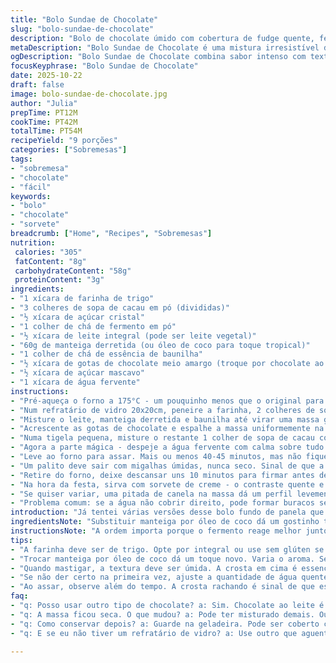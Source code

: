 ```yaml
---
title: "Bolo Sundae de Chocolate"
slug: "bolo-sundae-de-chocolate"
description: "Bolo de chocolate úmido com cobertura de fudge quente, feito numa travessa de vidro, combina massa densa com camada de pudim de chocolate no fundo. Massa leva cacau, açúcar, farinha, fermento, leite, manteiga, baunilha e gotas de chocolate. Açúcar mascavo e cacau ficam por cima, banhados com água quente antes de ir ao forno quente até formar casquinha seca e interior borbulhante. Servido quente com sorvete e chantilly melhor ainda. Texto traz substituições, dicas para textura e sinais visuais de ponto no forno."
metaDescription: "Bolo Sundae de Chocolate é uma mistura irresistível de bolo e pudim, perfeito para servir quente com sorvete. Sensações únicas a cada garfada."
ogDescription: "Bolo Sundae de Chocolate combina sabor intenso com textura cremosa. Uma receita que transforma qualquer refeição em um momento especial."
focusKeyphrase: "Bolo Sundae de Chocolate"
date: 2025-10-22
draft: false
image: bolo-sundae-de-chocolate.jpg
author: "Julia"
prepTime: PT12M
cookTime: PT42M
totalTime: PT54M
recipeYield: "9 porções"
categories: ["Sobremesas"]
tags:
- "sobremesa"
- "chocolate"
- "fácil"
keywords:
- "bolo"
- "chocolate"
- "sorvete"
breadcrumb: ["Home", "Recipes", "Sobremesas"]
nutrition: 
 calories: "305"
 fatContent: "8g"
 carbohydrateContent: "58g"
 proteinContent: "3g"
ingredients:
- "1 xícara de farinha de trigo"
- "3 colheres de sopa de cacau em pó (divididas)"
- "½ xícara de açúcar cristal"
- "1 colher de chá de fermento em pó"
- "½ xícara de leite integral (pode ser leite vegetal)"
- "60g de manteiga derretida (ou óleo de coco para toque tropical)"
- "1 colher de chá de essência de baunilha"
- "½ xícara de gotas de chocolate meio amargo (troque por chocolate ao leite se quiser mais doce)"
- "½ xícara de açúcar mascavo"
- "1 xícara de água fervente"
instructions:
- "Pré-aqueça o forno a 175°C - um pouquinho menos que o original para evitar bordas queimadas rápido."
- "Num refratário de vidro 20x20cm, peneire a farinha, 2 colheres de sopa de cacau, açúcar cristal e fermento junto - para evitar bolinhas."
- "Misture o leite, manteiga derretida e baunilha até virar uma massa grossa. Não bata demais, a textura é mais rústica."
- "Acrescente as gotas de chocolate e espalhe a massa uniformemente na forma - ajuda usar uma espátula molhada ou colher para nivelar sem afundar a massa."
- "Numa tigela pequena, misture o restante 1 colher de sopa de cacau com o açúcar mascavo; polvilhe essa mistura por cima da massa."
- "Agora a parte mágica - despeje a água fervente com calma sobre tudo. Parece loucura, mas é essencial para criar o efeito de pudim no fundo e fissuras crocantes na superfície."
- "Leve ao forno para assar. Mais ou menos 40-45 minutos, mas não fique preso ao relógio; observe a superfície - ela deve estar opaca, seca ao toque e começar a rachar, com bolhas no centro."
- "Um palito deve sair com migalhas úmidas, nunca seco. Sinal de que a camada interna está cremosa, quase uma calda, e não é um bolo propriamente dito."
- "Retire do forno, deixe descansar uns 10 minutos para firmar antes de servir. Explosão de aromas de cacau, açúcar caramelizado e manteiga quente."
- "Na hora da festa, sirva com sorvete de creme - o contraste quente e frio é essencial - complete com chantilly e uma cereja para um toque tradicional americano."
- "Se quiser variar, uma pitada de canela na massa dá um perfil levemente especiado, totalmente fora do comum mas queridinho."
- "Problema comum: se a água não cobrir direito, pode formar buracos secos; cubra melhor ou ajuste a quantidade. Caso fique muito líquido, seu forno pode estar baixo demais ou o refratário muito grande."
introduction: "Já tentei várias versões desse bolo fundo de panela que junta bolo e pudim num só prato. Aquela mistura de massa densa coberta por uma camada líquida e borbulhante, que vira uma casquinha doce. A textura meio pegajosa, porém nada enjoativa, chama atenção. Nos finais de semana, uso para um encontro rápido, porque essa receita é quase mágica pela simplicidade. Gosto de testar diferentes tipos de chocolate e ajustar a intensidade do cacau no açúcar polvilhado. O cheiro que sai do forno lembra chocolate meio amargo intenso com notas carameladas. Serve um monte e facilita porque vai direto no forno numa travessa, sem panelas extras. Um clássico dos EUA que ganhou versão com toque brasileiro de manteiga e açúcar mascavo."
ingredientsNote: "Substituir manteiga por óleo de coco dá um gostinho tropical com leve aroma de coco - menos saturado e normalmente caindo na moda das gorduras melhores. Leite integral é o mais indicado, mas leites vegetais dão bom resultado, principalmente amêndoas ou aveia, que trazem cremosidade. Evite farinha sem fermento, pode deixar o bolo duro; fermento é fundamental para criar leveza e espaço para água atuar na cobertura. Enquanto contei, acrescentei uma pitada de canela moída para dar mais personalidade, vale tentar com noz-moscada também. Chocolate meio amargo em gotas mantém o equilíbrio, troque por chocolate ao leite se quiser mais doce, mas cuidado pra não borrar textura. Açúcar mascavo usado por cima é vital para formar aquela crosta meio caramelizada. Não economize na água quente para a parte líquida, literalmente é o segredo do efeito fudge por baixo."
instructionsNote: "A ordem importa porque o fermento reage melhor junto do pó seco antes de incorporar líquidos. Misturar até pouco faz massa densa, evita excesso de glúten que endurece. Espalhar a massa direito compensa a profundidade irregular do refratário de vidro – a água vai preencher espaço e criar textura, precisa estar bem nivelado. O toque da água fervente sobre o açúcar e cacau ajuda a dissolver parcialmente os ingredientes e gera a famosa camada molhadinha que borbulha. Na hora de assar, fuja do tempo fixo, observe a superfície: quando formar rachaduras e não grudar no dedo é hora. Testar com palito só para confirmar, procure migalhas úmidas, a parte de baixo deve ser tipo pudim. Se fizer em forno mais baixo, aumente tempo; forno alto queima borda e seca miolo. Sempre deixe repousar antes de cortar; senão desmancha. Apesar do aspecto simples, a ciência por trás da água e cobertura é fascinante e vale a pena sentir na prática."
tips:
- "A farinha deve ser de trigo. Opte por integral ou use sem glúten se preferir. Quando peneirar, mistura funda sem grumos. Adição leve de fermento é crucial. Mais ar para a massa, textura macia."
- "Trocar manteiga por óleo de coco dá um toque novo. Varia o aroma. Segue sabor tropical bom. Também, atenção à temperatura do leite. Frio demais pode deixar a massa pesada. Não bata demais."
- "Quando mastigar, a textura deve ser úmida. A crosta em cima é essencial. Água fervente não é só para efeito; age para formar pudim. Polvilhar açúcar mascavo garante crocância boa."
- "Se não der certo na primeira vez, ajuste a quantidade de água quente. Pode ocorrer buracos. Água cobrindo tudo é chave. E se queimar na borda, tente forno com menor temperatura da próxima."
- "Ao assar, observe além do tempo. A crosta rachando é sinal de que está quase pronto. Palito saindo com migalhas significa interior molhadinho. Deixe descansar, para firmar e facilitar o corte."
faq:
- "q: Posso usar outro tipo de chocolate? a: Sim. Chocolate ao leite é mais doce. Mas, cuidado. Pode afetar a textura. Use meio amargo para equilíbrio."
- "q: A massa ficou seca. O que mudou? a: Pode ter misturado demais. Ou a água não cobriu tudo. A receita requer pegar misturas. Um palito perfeito é o teste."
- "q: Como conservar depois? a: Guarde na geladeira. Pode ser coberto com plástico. Se ficar muito tempo, pode secar. Também, reaqueça com cuidado no micro-ondas."
- "q: E se eu não tiver um refratário de vidro? a: Use outro que aguente calor. Pode ser metal, mas nem todos funcionam igual. Cuidado para não queimar."

---
```

